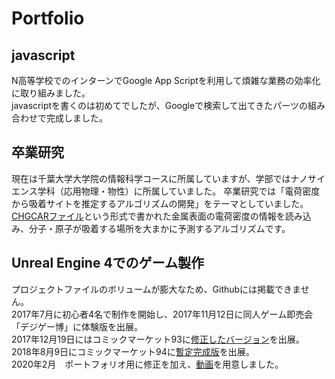 # Portfolio

## javascript
N高等学校でのインターンでGoogle App Scriptを利用して煩雑な業務の効率化に取り組みました。  
javascriptを書くのは初めてでしたが、Googleで検索して出てきたパーツの組み合わせで完成しました。

## 卒業研究
現在は千葉大学大学院の情報科学コースに所属していますが、学部ではナノサイエンス学科（応用物理・物性）に所属していました。
卒業研究では「電荷密度から吸着サイトを推定するアルゴリズムの開発」をテーマとしていました。
[CHGCARファイル](https://cms.mpi.univie.ac.at/vasp/vasp/CHGCAR_file.html)という形式で書かれた金属表面の電荷密度の情報を読み込み、分子・原子が吸着する場所を大まかに予測するアルゴリズムです。

## Unreal Engine 4でのゲーム製作
プロジェクトファイルのボリュームが膨大なため、Githubには掲載できません。  
2017年7月に初心者4名で制作を開始し、2017年11月12日に同人ゲーム即売会「デジゲー博」に体験版を出展。  
2017年12月19日にはコミックマーケット93に[修正したバージョン](https://twitter.com/Idola_Soft/status/956888647109758976?s=20)を出展。  
2018年8月9日にコミックマーケット94に[暫定完成版](https://twitter.com/Idola_Soft/status/1027560242693857280?s=20)を出展。  
2020年2月　ポートフォリオ用に修正を加え、[動画]()を用意しました。
